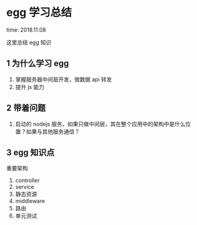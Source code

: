 # egg 学习总结

time: 2018.11.08

这里总结 egg 知识

## 1 为什么学习 egg

1. 掌握服务器中间层开发，做数据 api 转发
2. 提升 js 能力

## 2 带着问题

1. 启动的 nodejs 服务，如果只做中间层，其在整个应用中的架构中是什么位置？如果与其他服务通信？

## 3 egg 知识点

重要架构

1. controller
2. service
3. 静态资源
4. middleware
5. 路由
6. 单元测试

